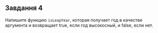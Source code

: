 ## Завдання 4

Напишите функцию `isLeapYear`, которая получает год в качестве аргумента и возвращает true, если год высокосный, и false, если нет. 



